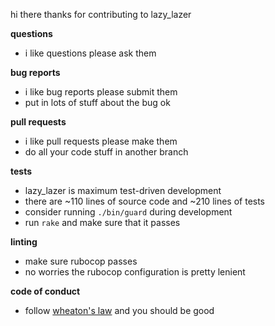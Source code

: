 hi there thanks for contributing to lazy_lazer

**questions**

- i like questions please ask them

**bug reports**

- i like bug reports please submit them
- put in lots of stuff about the bug ok

**pull requests**

- i like pull requests please make them
- do all your code stuff in another branch

**tests**

- lazy_lazer is maximum test-driven development
- there are ~110 lines of source code and ~210 lines of tests
- consider running `./bin/guard` during development
- run `rake` and make sure that it passes

**linting**

- make sure rubocop passes
- no worries the rubocop configuration is pretty lenient

**code of conduct**

- follow [wheaton's law](https://twitter.com/wilw/status/5966220832) and you should be good
